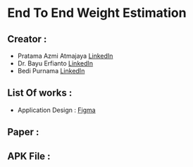<h1>End To End Weight Estimation</h1>
<h2>Creator : </h2>

- Pratama Azmi Atmajaya [LinkedIn]()
- Dr. Bayu Erfianto [LinkedIn]()
- Bedi Purnama [LinkedIn]()

<h2>List Of works : </h2>

- Application Design : [Figma]()

<h2> Paper : </h2>

<h2> APK File : </h2>
